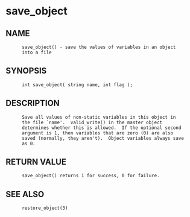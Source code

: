 # save_object
## NAME
          save_object() - save the values of variables in an object
          into a file

## SYNOPSIS
          int save_object( string name, int flag );

## DESCRIPTION
          Save all values of non-static variables in this object in
          the file `name'.  valid_write() in the master object
          determines whether this is allowed.  If the optional second
          argument is 1, then variables that are zero (0) are also
          saved (normally, they aren't).  Object variables always save
          as 0.

## RETURN VALUE
          save_object() returns 1 for success, 0 for failure.

## SEE ALSO
          restore_object(3)
